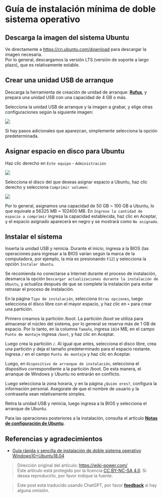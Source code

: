 # Guía de instalación mínima de doble sistema operativo

## Descarga la imagen del sistema Ubuntu

Ve directamente a <https://cn.ubuntu.com/download> para descargar la imagen necesaria.  
Por lo general, descargamos la versión LTS (versión de soporte a largo plazo), que es relativamente estable.

## Crear una unidad USB de arranque

Descarga la herramienta de creación de unidad de arranque: [**Rufus**](http://rufus.ie/), y prepara una unidad USB con una capacidad de 4 GB o más.

Selecciona la unidad USB de arranque y la imagen a grabar, y elige otras configuraciones según la siguiente imagen:

![](https://wiki-media-1253965369.cos.ap-guangzhou.myqcloud.com/img/20210323163003.png)

Si hay pasos adicionales que aparezcan, simplemente selecciona la opción predeterminada.

## Asignar espacio en disco para Ubuntu

Haz clic derecho en `Este equipo` - `Administración`

![](https://wiki-media-1253965369.cos.ap-guangzhou.myqcloud.com/img/20210323163446.png)

Selecciona el disco del que deseas asignar espacio a Ubuntu, haz clic derecho y selecciona `Comprimir volumen`:

![](https://wiki-media-1253965369.cos.ap-guangzhou.myqcloud.com/img/20210323164043.png)

Por lo general, asignamos una capacidad de 50 GB ~ 100 GB a Ubuntu, lo que equivale a 56325 MB ~ 102400 MB. En `Ingrese la cantidad de espacio a comprimir` ingresa la capacidad establecida, haz clic en Aceptar, y el espacio asignado aparecerá en negro y se mostrará como `No asignado`.

## Instalar el sistema

Inserta la unidad USB y reinicia. Durante el inicio, ingresa a la BIOS (las operaciones para ingresar a la BIOS varían según la marca de la computadora, por ejemplo, la mía es presionando `F12`) y selecciona la opción `Instalar Ubuntu`.

Se recomienda no conectarse a Internet durante el proceso de instalación, desmarca la opción `Descargar actualizaciones durante la instalación de Ubuntu`, y actualiza después de que se complete la instalación para evitar retrasar el proceso de instalación.

En la página `Tipo de instalación`, selecciona `Otras opciones`, luego selecciona el disco libre con el mayor espacio, y haz clic en `+` para crear una partición.

Primero creamos la partición /boot. La partición /boot se utiliza para almacenar el núcleo del sistema, por lo general se reserva más de 1 GB de espacio. Por lo tanto, en la columna `Tamaño`, ingresa `1024` MB, en el campo `Punto de montaje` ingresa `/boot`, y haz clic en Aceptar.

Luego crea la partición `/`. Al igual que antes, selecciona el disco libre, crea una partición y deja el tamaño predeterminado para el espacio restante. Ingresa `/` en el campo `Punto de montaje` y haz clic en Aceptar.

Luego, en `Dispositivo de arranque de instalación`, selecciona el dispositivo correspondiente a la partición /boot. De esta manera, el arranque de Windows y Ubuntu no entrarán en conflicto.

Luego selecciona la zona horaria, y en la página `¿Quién eres?`, configura la información personal. Asegúrate de que el nombre de usuario y la contraseña sean relativamente simples.

Retira la unidad USB y reinicia, luego ingresa a la BIOS y selecciona el arranque de Ubuntu.

Para las operaciones posteriores a la instalación, consulta el artículo [**Notas de configuración de Ubuntu**](https://wiki-power.com/Ubuntu%E9%85%8D%E7%BD%AE%E7%AC%94%E8%AE%B0).

## Referencias y agradecimientos

- [Guía rápida y sencilla de instalación de doble sistema operativo Windows10+Ubuntu18.04](https://regulus.cc/2019/10/05/Windows10+Ubuntu18.04%E5%8F%8C%E7%B3%BB%E7%BB%9F%E7%AE%80%E5%8D%95%E5%AE%89%E8%A3%85%E6%8C%87%E5%8C%97/)

> Dirección original del artículo: <https://wiki-power.com/>  
> Este artículo está protegido por la licencia [CC BY-NC-SA 4.0](https://creativecommons.org/licenses/by/4.0/deed.zh). Si desea reproducirlo, por favor indique la fuente.

> Este post está traducido usando ChatGPT, por favor [**feedback**](https://github.com/linyuxuanlin/Wiki_MkDocs/issues/new) si hay alguna omisión.